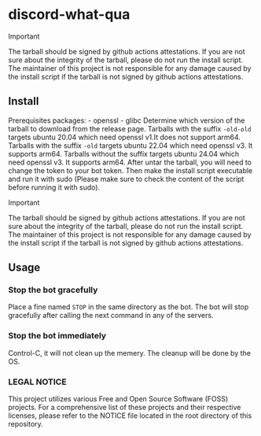 # discord-what-qua

> [!IMPORTANT]
> The tarball should be signed by github actions attestations. If you are not sure about the integrity of the tarball,
> please do not run the install script.
> The maintainer of this project is not responsible for any damage caused by the install script if the tarball is not
> signed by github actions attestations.

## Install

Prerequisites packages: - openssl - glibc
Determine which version of the tarball to download from the release page.
Tarballs with the suffix `-old-old` targets ubuntu 20.04 which need openssl v1.It does not support arm64.
Tarballs with the suffix `-old` targets ubuntu 22.04 which need openssl v3. It supports arm64.
Tarballs without the suffix targets ubuntu 24.04 which need openssl v3. It supports arm64.
After untar the tarball, you will need to change the token to your bot token.
Then make the install script executable and run it with sudo (Please make sure to check the content of the script before
running it with sudo).

> [!IMPORTANT]
> The tarball should be signed by github actions attestations. If you are not sure about the integrity of the tarball,
> please do not run the install script.
> The maintainer of this project is not responsible for any damage caused by the install script if the tarball is not
> signed by github actions attestations.

## Usage

### Stop the bot gracefully

Place a fine named `STOP` in the same directory as the bot. The bot will stop gracefully after calling the next command
in any of the servers.

### Stop the bot immediately

Control-C, it will not clean up the memery.
The cleanup will be done by the OS.

### LEGAL NOTICE

This project utilizes various Free and Open Source Software (FOSS) projects. For a comprehensive list of these projects
and their respective licenses, please refer to the NOTICE file located in the root directory of this repository.
